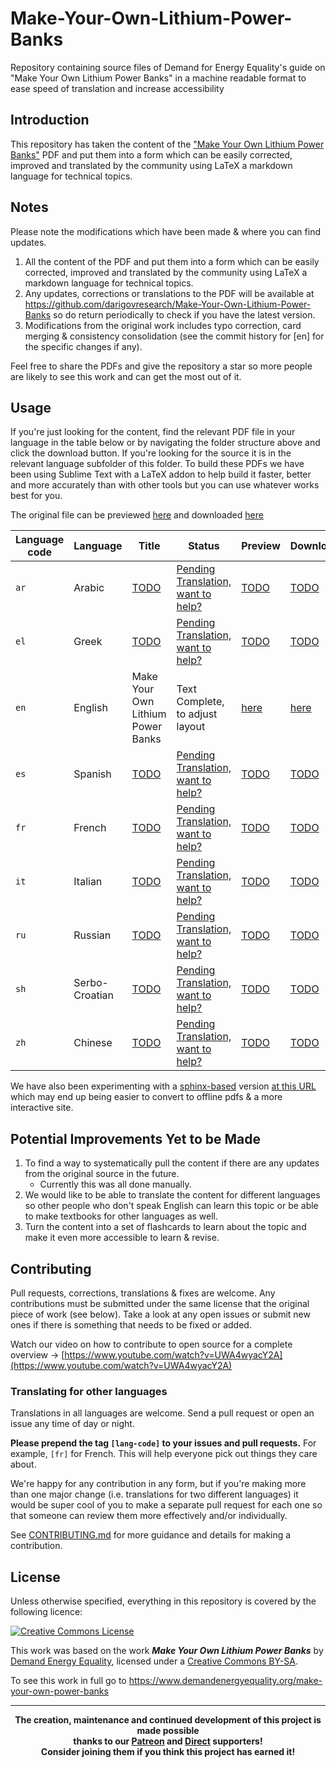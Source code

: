 # Make-Your-Own-Lithium-Power-Banks
Repository containing source files of Demand for Energy Equality's guide on "Make Your Own Lithium Power Banks" in a machine readable format to ease speed of translation and increase accessibility

## Introduction
This repository has taken the content of the ["Make Your Own Lithium Power Banks"](https://www.demandenergyequality.org/make-your-own-power-banks) PDF and put them into a form which can be easily corrected, improved and translated by the community using LaTeX a markdown language for technical topics.

## Notes
Please note the modifications which have been made & where you can find updates.
1. All the content of the PDF and put them into a form which can be easily corrected, improved and translated by the community using LaTeX a markdown language for technical topics.
2. Any updates, corrections or translations to the PDF will be available at <a href="https://github.com/darigovresearch/Make-Your-Own-Lithium-Power-Banks">https://github.com/darigovresearch/Make-Your-Own-Lithium-Power-Banks</a> so do return periodically to check if you have the latest version.
3. Modifications from the original work includes typo correction, card merging & consistency consolidation (see the commit history for [en] for the specific changes if any).

Feel free to share the PDFs and give the repository a star so more people are likely to see this work and can get the most out of it.

## Usage
If you're just looking for the content, find the relevant PDF file in your language in the table below or by navigating the folder structure above and click the download button. If you're looking for the source it is in the relevant language subfolder of this folder. To build these PDFs we have been using Sublime Text with a LaTeX addon to help build it faster, better and more accurately than with other tools but you can use whatever works best for you.

The original file can be previewed [here](https://github.com/darigovresearch/Make-Your-Own-Lithium-Power-Banks/blob/main/Original/Make%2Byour%2Bown%2Blithium%2Bpower%2Bbanks.pdf) and downloaded [here](https://github.com/darigovresearch/Make-Your-Own-Lithium-Power-Banks/raw/main/Original/Make%2Byour%2Bown%2Blithium%2Bpower%2Bbanks.pdf)

| Language code | Language | Title | Status | Preview | Download |
| ------------- | ------------- | ------------- | ------------- | ------------- | ------------- |
| `ar`  | Arabic  | [TODO](https://github.com/darigovresearch/Make-Your-Own-Lithium-Power-Banks/issues/26) | [Pending Translation, want to help?](https://github.com/darigovresearch/Make-Your-Own-Lithium-Power-Banks/issues/26) | [TODO](https://github.com/darigovresearch/Make-Your-Own-Lithium-Power-Banks/issues/26) | [TODO](https://github.com/darigovresearch/Make-Your-Own-Lithium-Power-Banks/issues/26) |
| `el`  | Greek  | [TODO](https://github.com/darigovresearch/Make-Your-Own-Lithium-Power-Banks/issues/21) | [Pending Translation, want to help?](https://github.com/darigovresearch/Make-Your-Own-Lithium-Power-Banks/issues/21) | [TODO](https://github.com/darigovresearch/Make-Your-Own-Lithium-Power-Banks/issues/21) | [TODO](https://github.com/darigovresearch/Make-Your-Own-Lithium-Power-Banks/issues/21) |
| `en`  | English  | Make Your Own Lithium Power Banks | Text Complete, to adjust layout | [here](https://github.com/darigovresearch/Make-Your-Own-Lithium-Power-Banks/blob/main/en/en_make_your_own_lithium_power_banks.pdf) | [here](https://github.com/darigovresearch/Make-Your-Own-Lithium-Power-Banks/raw/main/en/en_make_your_own_lithium_power_banks.pdf) |
| `es`  | Spanish  | [TODO](https://github.com/darigovresearch/Make-Your-Own-Lithium-Power-Banks/issues/16) | [Pending Translation, want to help?](https://github.com/darigovresearch/Make-Your-Own-Lithium-Power-Banks/issues/16) | [TODO](https://github.com/darigovresearch/Make-Your-Own-Lithium-Power-Banks/issues/16) | [TODO](https://github.com/darigovresearch/Make-Your-Own-Lithium-Power-Banks/issues/16) |
| `fr`  | French  | [TODO](https://github.com/darigovresearch/Make-Your-Own-Lithium-Power-Banks/issues/14) | [Pending Translation, want to help?](https://github.com/darigovresearch/Make-Your-Own-Lithium-Power-Banks/issues/14) | [TODO](https://github.com/darigovresearch/Make-Your-Own-Lithium-Power-Banks/issues/14) | [TODO](https://github.com/darigovresearch/Make-Your-Own-Lithium-Power-Banks/issues/14) |
| `it`  | Italian  | [TODO](https://github.com/darigovresearch/Make-Your-Own-Lithium-Power-Banks/issues/15) | [Pending Translation, want to help?](https://github.com/darigovresearch/Make-Your-Own-Lithium-Power-Banks/issues/15) | [TODO](https://github.com/darigovresearch/Make-Your-Own-Lithium-Power-Banks/issues/15) | [TODO](https://github.com/darigovresearch/Make-Your-Own-Lithium-Power-Banks/issues/15) |
| `ru`  | Russian  | [TODO](https://github.com/darigovresearch/Make-Your-Own-Lithium-Power-Banks/issues/22) | [Pending Translation, want to help?](https://github.com/darigovresearch/Make-Your-Own-Lithium-Power-Banks/issues/22) | [TODO](https://github.com/darigovresearch/Make-Your-Own-Lithium-Power-Banks/issues/22) | [TODO](https://github.com/darigovresearch/Make-Your-Own-Lithium-Power-Banks/issues/22) |
| `sh`  | Serbo-Croatian  | [TODO](https://github.com/darigovresearch/Make-Your-Own-Lithium-Power-Banks/issues/17) | [Pending Translation, want to help?](https://github.com/darigovresearch/Make-Your-Own-Lithium-Power-Banks/issues/17) | [TODO](https://github.com/darigovresearch/Make-Your-Own-Lithium-Power-Banks/issues/17) | [TODO](https://github.com/darigovresearch/Make-Your-Own-Lithium-Power-Banks/issues/17) |
| `zh`  | Chinese  | [TODO](https://github.com/darigovresearch/Make-Your-Own-Lithium-Power-Banks/issues/27) | [Pending Translation, want to help?](https://github.com/darigovresearch/Make-Your-Own-Lithium-Power-Banks/issues/27) | [TODO](https://github.com/darigovresearch/Make-Your-Own-Lithium-Power-Banks/issues/27) | [TODO](https://github.com/darigovresearch/Make-Your-Own-Lithium-Power-Banks/issues/27) |

We have also been experimenting with a [sphinx-based](https://www.sphinx-doc.org/en/master/) version [at this URL](https://darigovresearch.github.io/Make-Your-Own-Lithium-Power-Banks/) which may end up being easier to convert to offline pdfs & a more interactive site.

## Potential Improvements Yet to be Made
1. To find a way to systematically pull the content if there are any updates from the original source in the future.
    - Currently this was all done manually.
2. We would like to be able to translate the content for different languages so other people who don't speak English can learn this topic or be able to make textbooks for other languages as well.
3. Turn the content into a set of flashcards to learn about the topic and make it even more accessible to learn & revise.

## Contributing
Pull requests, corrections, translations & fixes are welcome. Any contributions must be submitted under the same license that the original piece of work (see below). Take a look at any open issues or submit new ones if there is something that needs to be fixed or added.

Watch our video on how to contribute to open source for a complete overview -> [https://www.youtube.com/watch?v=UWA4wyacY2A](https://www.youtube.com/watch?v=UWA4wyacY2A)

### Translating for other languages
Translations in all languages are welcome. Send a pull request or open an issue any time of day or night.

**Please prepend the tag `[lang-code]` to your issues and pull requests.** For example, `[fr]` for French. This will help everyone pick out things they care about.

We're happy for any contribution in any form, but if you're making more than one major change (i.e. translations for two different languages) it would be super cool of you to make a separate pull request for each one so that someone can review them more effectively and/or individually.

See [CONTRIBUTING.md](CONTRIBUTING.md) for more guidance and details for making a contribution.

## License
Unless otherwise specified, everything in this repository is covered by the following licence:

[![Creative Commons License](https://licensebuttons.net/l/by-sa/4.0/88x31.png)](https://creativecommons.org/licenses/by-sa/4.0/)

This work was based on the work ***Make Your Own Lithium Power Banks*** by [Demand Energy Equality](https://www.demandenergyequality.org/), licensed under a [ Creative Commons BY-SA](https://creativecommons.org/licenses/by-sa/4.0/legalcode).

To see this work in full go to https://www.demandenergyequality.org/make-your-own-power-banks

----

<b>
<div align="center">
    The creation, maintenance and continued development of this project is made possible
    <br>
    thanks to our <a href="http://patreon.com/darigovresearch">Patreon</a> and <a href="https://www.darigovresearch.com/donate">Direct</a> supporters!
    <br>
    Consider joining them if you think this project has earned it!
</div>
</b>
